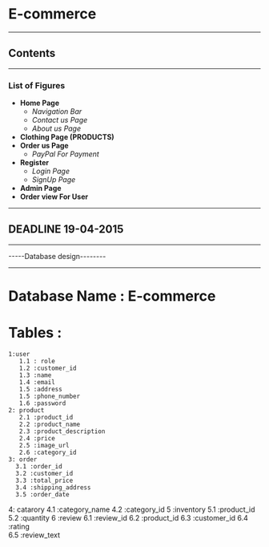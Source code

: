 # E-commerce
---
## Contents
***
### List of Figures

- **Home Page**
  - *Navigation Bar*
  - *Contact us Page*
  - *About us Page*
- **Clothing Page (PRODUCTS)**
- **Order us Page**
  - *PayPal For Payment*
- **Register**
  - *Login Page*
  - *SignUp Page*
- **Admin Page**
- **Order view For User**

***

## DEADLINE 19-04-2015

---

-----Database design--------
 
---
 # Database Name : E-commerce
 # Tables :
    1:user
       1.1 : role	
       1.2 :customer_id
       1.3 :name	
       1.4 :email
       1.5 :address
       1.5 :phone_number
       1.6 :password	
    2: product
       2.1 :product_id
       2.2 :product_name
       2.3 :product_description
       2.4 :price
       2.5 :image_url	
       2.6 :category_id	
    3: order
      3.1 :order_id
      3.2 :customer_id
      3.3 :total_price
      3.4 :shipping_address	
      3.5 :order_date
   4: catarory
      4.1 :category_name
      4.2 :category_id
   5 :inventory
      5.1 :product_id
      5.2 :quantity	
   6 :review
     6.1 :review_id
     6.2 :product_id
     6.3 :customer_id
     6.4 :rating	
     6.5 :review_text
    
    

